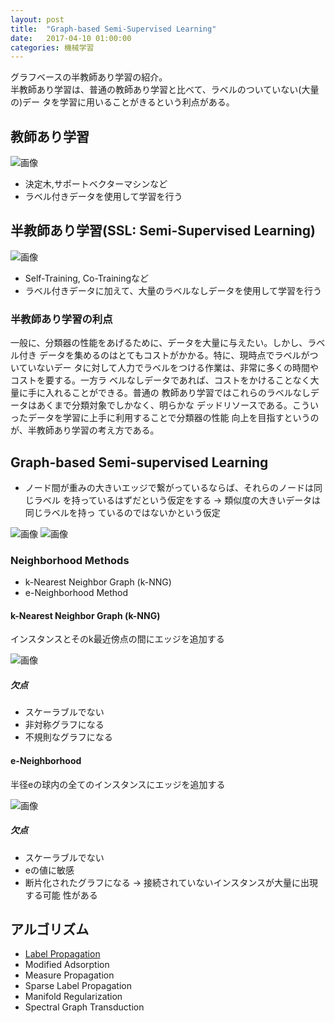 ```yaml
---
layout: post
title:  "Graph-based Semi-Supervised Learning"
date:   2017-04-10 01:00:00
categories: 機械学習
---
```


グラフベースの半教師あり学習の紹介。  
半教師あり学習は、普通の教師あり学習と比べて、ラベルのついていない(大量の)デー
タを学習に用いることがきるという利点がある。

## 教師あり学習
![画像](https://raw.githubusercontent.com/nocotan/nocotan.github.io/master/images/20170410/flow1.png)

* 決定木,サポートベクターマシンなど
* ラベル付きデータを使用して学習を行う

## 半教師あり学習(SSL: Semi-Supervised Learning)
![画像](https://raw.githubusercontent.com/nocotan/nocotan.github.io/master/images/20170410/flow2.png)

* Self-Training, Co-Trainingなど
* ラベル付きデータに加えて、大量のラベルなしデータを使用して学習を行う

### 半教師あり学習の利点
一般に、分類器の性能をあげるために、データを大量に与えたい。しかし、ラベル付き
データを集めるのはとてもコストがかかる。特に、現時点でラベルがついていないデー
タに対して人力でラベルをつける作業は、非常に多くの時間やコストを要する。一方ラ
ベルなしデータであれば、コストをかけることなく大量に手に入れることができる。普通の
教師あり学習ではこれらのラベルなしデータはあくまで分類対象でしかなく、明らかな
デッドリソースである。こういったデータを学習に上手に利用することで分類器の性能
向上を目指すというのが、半教師あり学習の考え方である。

## Graph-based Semi-supervised Learning
* ノード間が重みの大きいエッジで繋がっているならば、それらのノードは同じラベル
  を持っているはずだという仮定をする -> 類似度の大きいデータは同じラベルを持っ
  ているのではないかという仮定

![画像](https://raw.githubusercontent.com/nocotan/nocotan.github.io/master/images/20170410/flow3.png)
![画像](https://raw.githubusercontent.com/nocotan/nocotan.github.io/master/images/20170410/flow4.png)


### Neighborhood Methods
* k-Nearest Neighbor Graph (k-NNG)
* e-Neighborhood Method

#### k-Nearest Neighbor Graph (k-NNG)
インスタンスとそのk最近傍点の間にエッジを追加する

![画像](https://raw.githubusercontent.com/nocotan/nocotan.github.io/master/images/20170410/flow5.png)

##### 欠点
* スケーラブルでない
* 非対称グラフになる
* 不規則なグラフになる

#### e-Neighborhood
半径eの球内の全てのインスタンスにエッジを追加する

![画像](https://raw.githubusercontent.com/nocotan/nocotan.github.io/master/images/20170410/flow6.png)

##### 欠点
* スケーラブルでない
* eの値に敏感
* 断片化されたグラフになる -> 接続されていないインスタンスが大量に出現する可能
  性がある

## アルゴリズム
* [Label Propagation](http://nocotan.github.io/%E6%A9%9F%E6%A2%B0%E5%AD%A6%E7%BF%92/2017/04/11/labelpropagation-copy.html)
* Modified Adsorption
* Measure Propagation
* Sparse Label Propagation
* Manifold Regularization
* Spectral Graph Transduction
